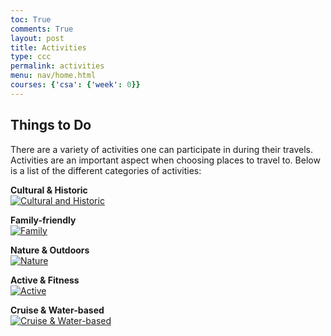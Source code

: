 ```yaml
---
toc: True
comments: True
layout: post
title: Activities
type: ccc
permalink: activities
menu: nav/home.html
courses: {'csa': {'week': 0}}
---
```


## Things to Do
There are a variety of activities one can participate in during their travels. Activities are an important aspect when choosing places to travel to. Below is a list of the different categories of activities: 

**Cultural & Historic**  
[![Cultural and Historic](https://github.com/user-attachments/assets/49760a4e-d2e1-4bf2-a1df-ad5aef0c1b3d)]({{site.baseurl}}/traveling/cultural/)

**Family-friendly**  
[![Family](https://github.com/user-attachments/assets/ec644c2d-91e0-4cf0-aff8-639bc2e29f23)]({{site.baseurl}}/traveling/fam/)

**Nature & Outdoors**  
[![Nature](https://github.com/user-attachments/assets/f711d891-b4bd-40e6-a59a-2cc49858c017)]({{site.baseurl}}/traveling/nature/)

**Active & Fitness**  
[![Active](https://github.com/user-attachments/assets/6130dc07-f803-4acf-97f6-eec3b4f47acf)]({{site.baseurl}}/traveling/active/)

**Cruise & Water-based**  
[![Cruise & Water-based](https://github.com/user-attachments/assets/6500d03e-7ead-4475-ad32-0a3df27e747c)]({{site.baseurl}}/traveling/water/)


